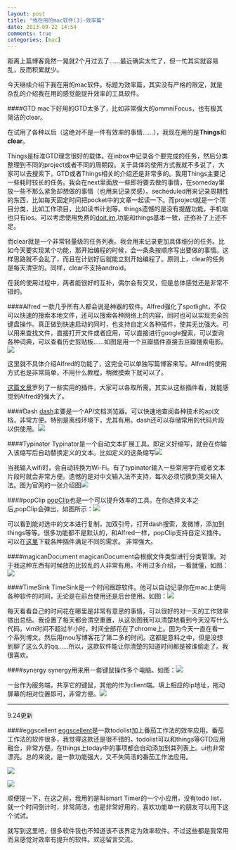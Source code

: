 ```yaml
---
layout: post
title: "我在用的mac软件(3)-效率篇"
date: 2013-09-22 14:54
comments: true
categories: [mac]
---
```

距离上篇博客竟然一晃就2个月过去了……最近确实太忙了，但一忙其实就容易乱，反而积累就少。

今天继续介绍下我在用的mac软件。标题为效率篇，其实没有严格的限定，就是杂乱的介绍我在用的感觉能提升效率的工具软件。

####GTD
mac下好用的GTD太多了，比如非常强大的ommniFocus，也有极其简洁的clear。
<!--more-->
在试用了各种以后（这绝对不是一件有效率的事情……），我现在用的是**Things**和**clear**。

Things是标准GTD理念很好的载体。在inbox中记录各个要完成的任务，然后分类整理到不同的project或者不同的周期段。关于具体的使用方式我就不多说了，大家可以去搜索下，GTD或者Things相关的介绍还是非常多的。我用Things主要记一些耗时较长的任务。我会在next里面放一些即将要去做的事情，在someday里放一些不那么紧急却想做的事情（也用来记录灵感）。secheduled用来记录周期性的东西，比如每天固定时间把pocket中的文章一起读一下。而project就是一个项目分类，比如工作项目，比如读书计划等。things遗憾的是没有提醒功能，手机端也只有ios。可以考虑使用免费的[doit.im](http://doit.im/),功能和things基本一致，还弥补了上述不足。

而clear就是一个非常轻量级的任务列表。我会用来记录更加具体细分的任务。比如今天要实现某个功能，那开始编程的时候，会一条条按顺序写出要做的事情。这样思路就不会乱了，而且在计划好后就能立刻开始编程了。原则上，clear的任务是每天清空的。同样，clear不支持android。

在我的使用过程中，两者能很好的互补，偶尔会有交叉，但是总体感觉还是非常不错的。

####Alfred
一款几乎所有人都会说是神器的软件。Alfred强化了spotlight，不仅可以快速的搜索本地文件，还可以搜索各种网络上的内容，同时也可以实现完全的键盘操作。真正做到快速启动的同时，也支持自定义各种插件，使其无比强大。可以用来查找文件，直接打开文件或者应用，可以直接进行google搜索，可以查询各种词典，可以查看历史剪贴板……如图是用一个豆瓣插件直接去豆瓣搜索电影。![](http://foocoder.com/images/mac/alfred.png)

这里就不具体介绍Alfred的功能了，这完全可以单独写篇博客来写。Alfred的使用方式也是非常简单，不用什么教程，稍微摸索下就可以了。

[这篇文章](http://www.waerfa.com/alfred-workflow)罗列了一些实用的插件，大家可以各取所需。其实从这些插件看，就能感觉到Alfred的强大了。


####Dash
[dash](http://kapeli.com/dash)主要是一个API文档浏览器。可以快速地查阅各种技术的api文档，非常方便。特别是离线环境下，尤其有用。dash还可以存储常用的代码片段以供使用。![](http://foocoder.com/images/mac/dash.png)

####Typinator
Typinator是一个自动文本扩展工具。即定义好缩写，就会在你输入该缩写后自动替换定义的文本。比如定义的这条缩写![](http://foocoder.com/images/mac/wifi.png)

当我输入wifi时，会自动转换为Wi-Fi。有了typinator输入一些常用字符或者文本片段时就会非常方便。遗憾的是对中文输入法不支持，每次必须切换到英文输入法。图为官网的一张介绍图![](http://foocoder.com/images/mac/typinator.gif)

####popClip
[popClip](http://pilotmoon.com/popclip/)也是一个可以提升效率的工具。在你选择文本之后,popClip会弹出，如图所示：![](http://foocoder.com/images/mac/popClip.png)

可以看到能对选中的文本进行复制，加双引号，打开dash搜索，发微博，添加到things等等。很多功能都不是默认的，和Alfred一样，popClip支持自定义插件。可以在[这里](http://pilotmoon.com/popclip/extensions/)下载各种插件满足不同的需求。 非常强大。

####magicanDocument
magicanDocument会根据文件类型进行分类管理。对于我这种东西有时候放的比较乱的人非常有用。不用过多介绍，一看就懂，如图：![](http://foocoder.com/images/mac/file.png)

####TimeSink
TimeSink是一个时间跟踪软件。他可以自动记录你在mac上使用各种软件的时间，无论是在前台使用还是后台使用。如图：![](http://foocoder.com/images/mac/timesink.png)

每天看看自己的时间花在哪里是非常有意思的事情，可以很好的对一天的工作效率做出总结。我设置了每天都会清空重置，从这张图我可以清楚地看到今天没写什么代码，vim时间不超过半小时，时间全部花在了chrome上。因为今天一直在看一个系列博文。然后用mou写博客花了第二多的时间。这都是意料之中，但是没想到聊了这么久的qq……所以，这款软件能让你清楚的知道时间都是被谁偷走了。我很喜欢。

####synergy
synergy用来用一套键鼠操作多个电脑。如图：![](http://foocoder.com/images/mac/synergy1.png)

一台作为服务端，共享它的键鼠，其他的作为client端。填上相应的ip地址，拖动屏幕的相对位置即可，非常方便。![](http://foocoder.com/images/mac/synergy2.png)

----
9.24更新

####eggscellent
[eggscellent](http://www.eggscellentapp.com/)是一款todolist加上番茄工作法的效率应用。番茄工作法的软件很多，我觉得这款还是很不错的。todolist可以和things等GTD应用融合，非常方便。在things上today中的事项都会自动添加到其列表上。ui也非常漂亮。总的来说，是一款功能强大，又不失简洁的番茄工作法应用。

![](http://foocoder.com/images/mac/eggs1.jpeg)

![](http://foocoder.com/images/mac/eggs2.jpeg)

顺便提一下，在这之前，我用的是叫smart Timer的一个小应用，没有todo list，就一个时间倒计时，非常简洁，也是非常好用的，喜欢功能单一的朋友可以用下这个试试。

就写到这里吧，很多软件我也不知道该不该界定为效率软件。不过这些都是我常用而且感觉对效率有提升的软件。欢迎留言交流。














